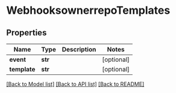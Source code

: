 # WebhooksownerrepoTemplates

## Properties
Name | Type | Description | Notes
------------ | ------------- | ------------- | -------------
**event** | **str** |  | [optional] 
**template** | **str** |  | [optional] 

[[Back to Model list]](../README.md#documentation-for-models) [[Back to API list]](../README.md#documentation-for-api-endpoints) [[Back to README]](../README.md)


